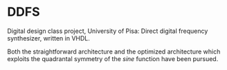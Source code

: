 # DDFS

Digital design class project, University of Pisa: 
Direct digital frequency synthesizer, written in VHDL.

Both the straightforward architecture and the optimized architecture which exploits the quadrantal symmetry of the *sine* function have been pursued. 

